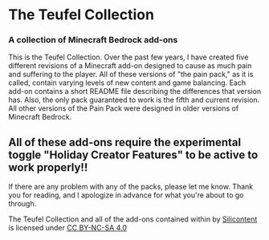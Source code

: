 # The Teufel Collection
### A collection of Minecraft Bedrock add-ons

This is the Teufel Collection. Over the past few years, I have created five different revisions of a Minecraft add-on designed to cause as much pain and suffering to the player. All of these versions of "the pain pack," as it is called, contain varying levels of new content and game balancing. Each add-on contains a short README file describing the differences that version has. Also, the only pack guaranteed to work is the fifth and current revision. All other versions of the Pain Pack were designed in older versions of Minecraft Bedrock.

## All of these add-ons require the experimental toggle "Holiday Creator Features" to be active to work properly!!

If there are any problem with any of the packs, please let me know. Thank you for reading, and I apologize in advance for what you're about to go through.

The Teufel Collection and all of the add-ons contained within by [Silicontent](https://sites.google.com/view/silicontent) is licensed under [CC BY-NC-SA 4.0](https://creativecommons.org/licenses/by-nc-sa/4.0/)
